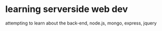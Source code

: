 # learning serverside web dev

attempting to learn about the back-end, node.js, mongo, express, jquery
